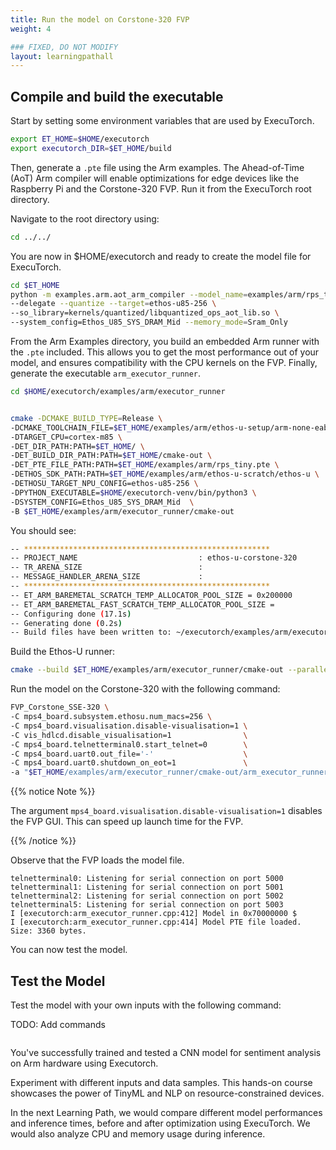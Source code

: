 ```yaml
---
title: Run the model on Corstone-320 FVP  
weight: 4

### FIXED, DO NOT MODIFY
layout: learningpathall
---
```


## Compile and build the executable

Start by setting some environment variables that are used by ExecuTorch.

```bash
export ET_HOME=$HOME/executorch
export executorch_DIR=$ET_HOME/build
```


Then, generate a `.pte` file using the Arm examples. The Ahead-of-Time (AoT) Arm compiler will enable optimizations for edge devices like the Raspberry Pi and the Corstone-320 FVP. Run it from the ExecuTorch root directory.

Navigate to the root directory using:

```bash
cd ../../
```
You are now in $HOME/executorch and ready to create the model file for ExecuTorch.

```bash
cd $ET_HOME
python -m examples.arm.aot_arm_compiler --model_name=examples/arm/rps_tiny.py \
--delegate --quantize --target=ethos-u85-256 \
--so_library=kernels/quantized/libquantized_ops_aot_lib.so \
--system_config=Ethos_U85_SYS_DRAM_Mid --memory_mode=Sram_Only
```

From the Arm Examples directory, you build an embedded Arm runner with the `.pte` included. This allows you to get the most performance out of your model, and ensures compatibility with the CPU kernels on the FVP. Finally, generate the executable `arm_executor_runner`.

```bash
cd $HOME/executorch/examples/arm/executor_runner


cmake -DCMAKE_BUILD_TYPE=Release \
-DCMAKE_TOOLCHAIN_FILE=$ET_HOME/examples/arm/ethos-u-setup/arm-none-eabi-gcc.cmake \
-DTARGET_CPU=cortex-m85 \
-DET_DIR_PATH:PATH=$ET_HOME/ \
-DET_BUILD_DIR_PATH:PATH=$ET_HOME/cmake-out \
-DET_PTE_FILE_PATH:PATH=$ET_HOME/examples/arm/rps_tiny.pte \
-DETHOS_SDK_PATH:PATH=$ET_HOME/examples/arm/ethos-u-scratch/ethos-u \
-DETHOSU_TARGET_NPU_CONFIG=ethos-u85-256 \
-DPYTHON_EXECUTABLE=$HOME/executorch-venv/bin/python3 \
-DSYSTEM_CONFIG=Ethos_U85_SYS_DRAM_Mid  \
-B $ET_HOME/examples/arm/executor_runner/cmake-out

```

You should see:

```bash
-- *******************************************************
-- PROJECT_NAME                           : ethos-u-corstone-320
-- TR_ARENA_SIZE                          : 
-- MESSAGE_HANDLER_ARENA_SIZE             : 
-- *******************************************************
-- ET_ARM_BAREMETAL_SCRATCH_TEMP_ALLOCATOR_POOL_SIZE = 0x200000
-- ET_ARM_BAREMETAL_FAST_SCRATCH_TEMP_ALLOCATOR_POOL_SIZE = 
-- Configuring done (17.1s)
-- Generating done (0.2s)
-- Build files have been written to: ~/executorch/examples/arm/executor_runner/cmake-out
```

Build the Ethos-U runner:

```bash
cmake --build $ET_HOME/examples/arm/executor_runner/cmake-out --parallel -- arm_executor_runner

```

Run the model on the Corstone-320 with the following command:

```bash
FVP_Corstone_SSE-320 \
-C mps4_board.subsystem.ethosu.num_macs=256 \
-C mps4_board.visualisation.disable-visualisation=1 \
-C vis_hdlcd.disable_visualisation=1                \
-C mps4_board.telnetterminal0.start_telnet=0        \
-C mps4_board.uart0.out_file='-'                    \
-C mps4_board.uart0.shutdown_on_eot=1               \
-a "$ET_HOME/examples/arm/executor_runner/cmake-out/arm_executor_runner"
```

{{% notice Note %}}

The argument `mps4_board.visualisation.disable-visualisation=1` disables the FVP GUI. This can speed up launch time for the FVP.

{{% /notice %}}


Observe that the FVP loads the model file.
```output
telnetterminal0: Listening for serial connection on port 5000
telnetterminal1: Listening for serial connection on port 5001
telnetterminal2: Listening for serial connection on port 5002
telnetterminal5: Listening for serial connection on port 5003
I [executorch:arm_executor_runner.cpp:412] Model in 0x70000000 $
I [executorch:arm_executor_runner.cpp:414] Model PTE file loaded. Size: 3360 bytes.
```

You can now test the model. 

## Test the Model
Test the model with your own inputs with the following command:


TODO: Add commands

```bash

```


You've successfully trained and tested a CNN model for sentiment analysis on Arm hardware using Executorch.

Experiment with different inputs and data samples. This hands-on course showcases the power of TinyML and NLP on resource-constrained devices.

In the next Learning Path, we would compare different model performances and inference times, before and after optimization using ExecuTorch. We would also analyze CPU and memory usage during inference. 
